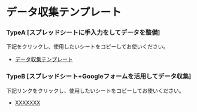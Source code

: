 # データ収集テンプレート


### TypeA [スプレッドシートに手入力をしてデータを整備]
下記をクリックし、使用したいシートをコピーしてお使いください。
- [データ収集テンプレート](https://docs.google.com/spreadsheets/d/1rTLe6Ya76OMVyNPpDyjcvtKeqmWCXzRFbmNdThgNv4o/edit?gid=0#gid=0)


### TypeB [スプレッドシート+Googleフォームを活用してデータ収集]
下記リンクをクリックし、使用したいシートをコピーしてお使いください。
- [XXXXXXX]()

